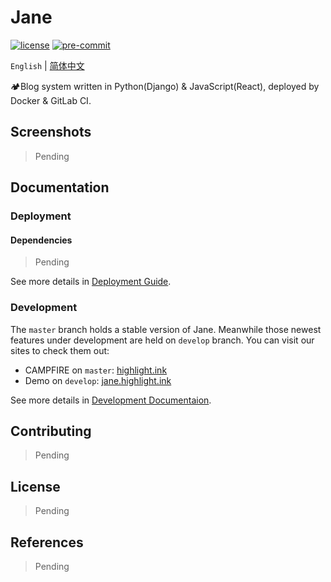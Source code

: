 # Jane

[![license][license]][license-link] [![pre-commit][pcm-logo]][pcm-repo]

[license]: https://img.shields.io/github/license/itechub/Jane.svg
[license-link]: https://github.com/itechub/Jane/blob/master/LICENSE
[pcm-logo]: https://img.shields.io/badge/pre--commit-enabled-brightgreen?logo=pre-commit&logoColor=white
[pcm-repo]: https://github.com/pre-commit/pre-commit

`English` | [简体中文][zh_hans]

[zh_hans]: README.zh-hans.md

🏕Blog system written in Python(Django) & JavaScript(React), deployed by Docker & GitLab CI.

## Screenshots

> Pending

## Documentation

### Deployment

#### Dependencies

> Pending

See more details in [Deployment Guide][deployment].

[deployment]: docs/deployment.md

### Development

The `master` branch holds a stable version of Jane. Meanwhile those newest features under development are held on `develop` branch. You can visit our sites to check them out:

- CAMPFIRE on `master`: [highlight.ink][campfire]
- Demo on `develop`: [jane.highlight.ink][jane]

[campfire]: https://highlight.ink
[jane]: https://jane.highlight.ink

See more details in [Development Documentaion][development].

[development]: docs/README.md

## Contributing

> Pending

## License

> Pending

## References

> Pending
